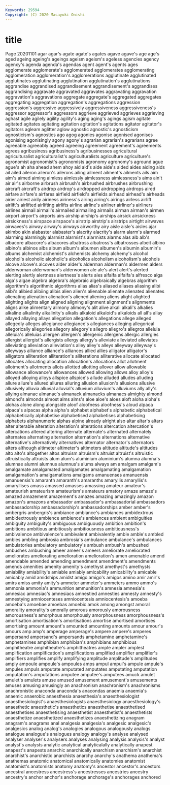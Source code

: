 ```yaml
---
Keywords: 29594
Copyright: (C) 2020 Masayuki Onishi
---
```


# title
Page 20201101
 agar
agar's agate agate's agates agave agave's age age's aged ageing
ageing's ageings ageism ageism's ageless agencies agency agency's agenda agenda's
agendas agent agent's agents ages agglomerate agglomerate's agglomerated agglomerates agglomerating
agglomeration agglomeration's agglomerations agglutinate agglutinated agglutinates agglutinating agglutination agglutination's agglutinations
aggrandise aggrandised aggrandisement aggrandisement's aggrandises aggrandising aggravate aggravated aggravates aggravating
aggravation aggravation's aggravations aggregate aggregate's aggregated aggregates aggregating aggregation aggregation's
aggregations aggression aggression's aggressive aggressively aggressiveness aggressiveness's aggressor aggressor's aggressors
aggrieve aggrieved aggrieves aggrieving aghast agile agilely agility agility's aging
aging's agings agism agitate agitated agitates agitating agitation agitation's agitations
agitator agitator's agitators agleam aglitter aglow agnostic agnostic's agnosticism agnosticism's
agnostics ago agog agonies agonise agonised agonises agonising agonisingly agony
agony's agrarian agrarian's agrarians agree agreeable agreeably agreed agreeing agreement
agreement's agreements agrees agribusiness agribusiness's agribusinesses agricultural agriculturalist agriculturalist's agriculturalists
agriculture agriculture's agronomist agronomist's agronomists agronomy agronomy's aground ague ague's
ah aha ahead ahem ahoy aid aid's aide aide's aided
aides aiding aids ail ailed aileron aileron's ailerons ailing ailment
ailment's ailments ails aim aim's aimed aiming aimless aimlessly aimlessness
aimlessness's aims ain't air air's airborne airbrush airbrush's airbrushed airbrushes
airbrushing aircraft aircraft's airdrop airdrop's airdropped airdropping airdrops aired airfare
airfare's airfares airfield airfield's airfields airhead airhead's airheads airier airiest
airily airiness airiness's airing airing's airings airless airlift airlift's airlifted
airlifting airlifts airline airline's airliner airliner's airliners airlines airmail airmail's
airmailed airmailing airmails airman airman's airmen airport airport's airports airs
airship airship's airships airsick airsickness airsickness's airspace airspace's airstrip airstrip's
airstrips airtight airwaves airwaves's airway airway's airways airworthy airy aisle
aisle's aisles ajar akimbo akin alabaster alabaster's alacrity alacrity's alarm
alarm's alarmed alarming alarmingly alarmist alarmist's alarmists alarms alas alb
alb's albacore albacore's albacores albatross albatross's albatrosses albeit albino albino's
albinos albs album album's albumen albumen's albumin albumin's albums alchemist
alchemist's alchemists alchemy alchemy's alcohol alcohol's alcoholic alcoholic's alcoholics alcoholism
alcoholism's alcohols alcove alcove's alcoves alder alder's alderman alderman's aldermen
alders alderwoman alderwoman's alderwomen ale ale's alert alert's alerted alerting
alertly alertness alertness's alerts ales alfalfa alfalfa's alfresco alga alga's
algae algebra algebra's algebraic algebraically algebras algorithm algorithm's algorithmic algorithms
alias alias's aliased aliases aliasing alibi alibi's alibied alibiing alibis
alien alien's alienable alienate alienated alienates alienating alienation alienation's aliened
aliening aliens alight alighted alighting alights align aligned aligning alignment
alignment's alignments aligns alike alimentary alimony alimony's alit alive alkali
alkali's alkalies alkaline alkalinity alkalinity's alkalis alkaloid alkaloid's alkaloids all
all's allay allayed allaying allays allegation allegation's allegations allege alleged
allegedly alleges allegiance allegiance's allegiances alleging allegorical allegorically allegories allegory
allegory's allegro allegro's allegros alleluia alleluia's alleluias allergen allergen's allergenic
allergens allergic allergies allergist allergist's allergists allergy allergy's alleviate alleviated
alleviates alleviating alleviation alleviation's alley alley's alleys alleyway alleyway's alleyways
alliance alliance's alliances allied allies alligator alligator's alligators alliteration alliteration's
alliterations alliterative allocate allocated allocates allocating allocation allocation's allocations allot
allotment allotment's allotments allots allotted allotting allover allow allowable allowance
allowance's allowances allowed allowing allows alloy alloy's alloyed alloying alloys
allspice allspice's allude alluded alludes alluding allure allure's allured allures
alluring allusion allusion's allusions allusive allusively alluvia alluvial alluvial's alluvium
alluvium's alluviums ally ally's allying almanac almanac's almanack almanacks almanacs
almighty almond almond's almonds almost alms alms's aloe aloe's aloes
aloft aloha aloha's alohas alone along alongside aloof aloofness aloofness's
aloud alpaca alpaca's alpacas alpha alpha's alphabet alphabet's alphabetic alphabetical
alphabetically alphabetise alphabetised alphabetises alphabetising alphabets alphanumeric alphas alpine already
alright also altar altar's altars alter alterable alteration alteration's alterations
altercation altercation's altercations altered altering alternate alternate's alternated alternately alternates
alternating alternation alternation's alternations alternative alternative's alternatively alternatives alternator alternator's
alternators alters although altimeter altimeter's altimeters altitude altitude's altitudes alto
alto's altogether altos altruism altruism's altruist altruist's altruistic altruistically altruists
alum alum's aluminium aluminium's alumna alumna's alumnae alumni alumnus alumnus's
alums always am amalgam amalgam's amalgamate amalgamated amalgamates amalgamating amalgamation
amalgamation's amalgamations amalgams amanuenses amanuensis amanuensis's amaranth amaranth's amaranths amaryllis
amaryllis's amaryllises amass amassed amasses amassing amateur amateur's amateurish amateurism
amateurism's amateurs amatory amaze amaze's amazed amazement amazement's amazes amazing
amazingly amazon amazon's amazons ambassador ambassador's ambassadorial ambassadors ambassadorship ambassadorship's
ambassadorships amber amber's ambergris ambergris's ambiance ambiance's ambiances ambidextrous ambidextrously
ambience ambience's ambiences ambient ambiguities ambiguity ambiguity's ambiguous ambiguously ambition
ambition's ambitions ambitious ambitiously ambitiousness ambitiousness's ambivalence ambivalence's ambivalent ambivalently
amble amble's ambled ambles ambling ambrosia ambrosia's ambulance ambulance's ambulances
ambulatories ambulatory ambulatory's ambush ambush's ambushed ambushes ambushing ameer ameer's
ameers ameliorate ameliorated ameliorates ameliorating amelioration amelioration's amen amenable amend
amendable amended amending amendment amendment's amendments amends amenities amenity amenity's
amethyst amethyst's amethysts amiability amiability's amiable amiably amicability amicability's amicable
amicably amid amidships amidst amigo amigo's amigos amino amir amir's
amirs amiss amity amity's ammeter ammeter's ammeters ammo ammo's ammonia
ammonia's ammunition ammunition's amnesia amnesia's amnesiac amnesiac's amnesiacs amnestied amnesties
amnesty amnesty's amnestying amniocenteses amniocentesis amniocentesis's amoeba amoeba's amoebae amoebas
amoebic amok among amongst amoral amorality amorality's amorally amorous amorously
amorousness amorousness's amorphous amorphously amorphousness amorphousness's amortisation amortisation's amortisations amortise
amortised amortises amortising amount amount's amounted amounting amounts amour amour's
amours amp amp's amperage amperage's ampere ampere's amperes ampersand ampersand's
ampersands amphetamine amphetamine's amphetamines amphibian amphibian's amphibians amphibious amphitheatre amphitheatre's
amphitheatres ample ampler amplest amplification amplification's amplifications amplified amplifier amplifier's
amplifiers amplifies amplify amplifying amplitude amplitude's amplitudes amply ampoule ampoule's
ampoules amps ampul ampul's ampule ampule's ampules ampuls amputate amputated
amputates amputating amputation amputation's amputations amputee amputee's amputees amuck amulet
amulet's amulets amuse amused amusement amusement's amusements amuses amusing amusingly
an anachronism anachronism's anachronisms anachronistic anaconda anaconda's anacondas anaemia anaemia's
anaemic anaerobic anaesthesia anaesthesia's anaesthesiologist anaesthesiologist's anaesthesiologists anaesthesiology anaesthesiology's anaesthetic
anaesthetic's anaesthetics anaesthetise anaesthetised anaesthetises anaesthetising anaesthetist anaesthetist's anaesthetists anaesthetize
anaesthetized anaesthetizes anaesthetizing anagram anagram's anagrams anal analgesia analgesia's analgesic
analgesic's analgesics analog analog's analogies analogous analogously analogs analogue analogue's
analogues analogy analogy's analyse analysed analyser analyser's analysers analyses analysing
analysis analysis's analyst analyst's analysts analytic analytical analyticalally analytically anapest
anapest's anapests anarchic anarchically anarchism anarchism's anarchist anarchist's anarchistic anarchists
anarchy anarchy's anathema anathema's anathemas anatomic anatomical anatomically anatomies anatomist
anatomist's anatomists anatomy anatomy's ancestor ancestor's ancestors ancestral ancestress ancestress's
ancestresses ancestries ancestry ancestry's anchor anchor's anchorage anchorage's anchorages anchored
